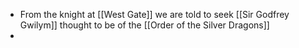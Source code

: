 - From the knight at [[West Gate]] we are told to seek [[Sir Godfrey Gwilym]] thought to be of the [[Order of the Silver Dragons]]
- 